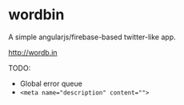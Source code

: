 wordbin
=======

A simple angularjs/firebase-based twitter-like app.

http://wordb.in

TODO:
* Global error queue
* `<meta name="description" content="">`
